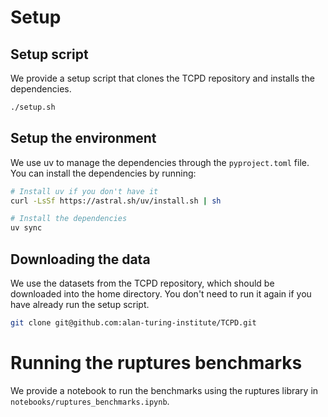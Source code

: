 # Setup

## Setup script

We provide a setup script that clones the TCPD repository and installs the dependencies.

```bash
./setup.sh
```

## Setup the environment

We use uv to manage the dependencies through the `pyproject.toml` file. You can install the dependencies by running:

```bash
# Install uv if you don't have it
curl -LsSf https://astral.sh/uv/install.sh | sh

# Install the dependencies
uv sync
```



## Downloading the data

We use the datasets from the TCPD repository, which should be downloaded into the home directory. You don't need to run it again if you have already run the setup script.

```bash
git clone git@github.com:alan-turing-institute/TCPD.git
```



# Running the ruptures benchmarks

We provide a notebook to run the benchmarks using the ruptures library in `notebooks/ruptures_benchmarks.ipynb`.

